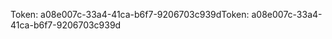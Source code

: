 <span data-ttu-id="87802-101">Token: a08e007c-33a4-41ca-b6f7-9206703c939d</span><span class="sxs-lookup"><span data-stu-id="87802-101">Token: a08e007c-33a4-41ca-b6f7-9206703c939d</span></span>